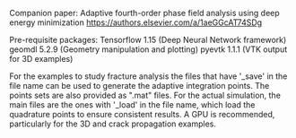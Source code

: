 Companion paper: Adaptive fourth-order phase field analysis using deep energy minimization
https://authors.elsevier.com/a/1aeGGcAT74SDg

Pre-requisite packages:
Tensorflow 1.15 (Deep Neural Network framework)
geomdl 5.2.9 (Geometry manipulation and plotting)
pyevtk 1.1.1 (VTK output for 3D examples)


For the examples to study fracture analysis the files that have '_save' in the file name can be used to generate the adaptive integration points. The points sets are also provided as ".mat" files. For the actual simulation, the main files are the ones with '_load' in the file name, which load the quadrature points to ensure consistent results. A GPU is recommended, particularly for the 3D and crack propagation examples.


